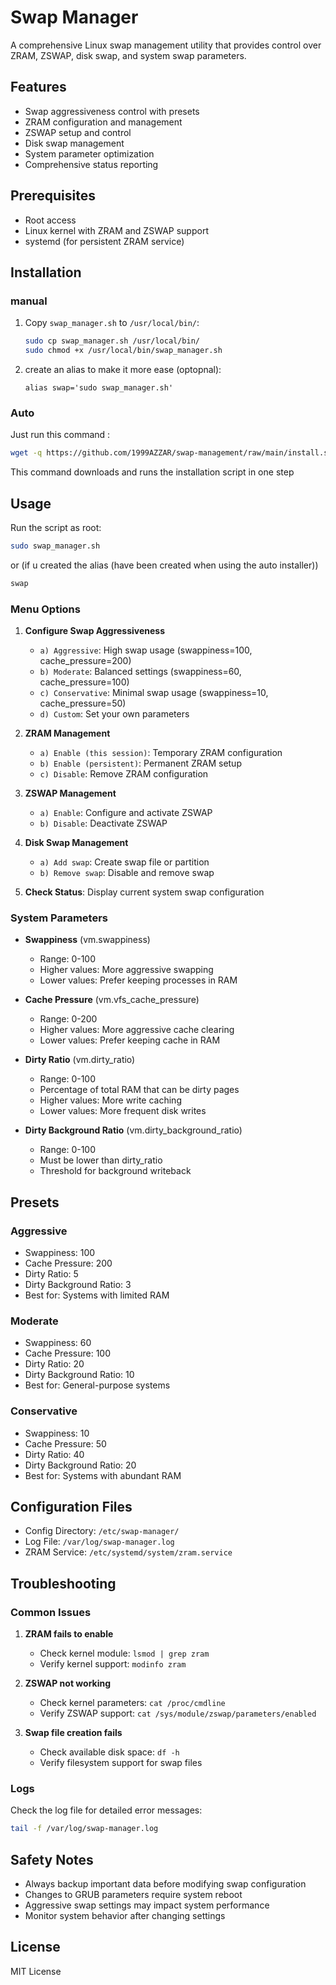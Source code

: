 # Swap Manager

A comprehensive Linux swap management utility that provides control over ZRAM, ZSWAP, disk swap, and system swap parameters.

## Features

- Swap aggressiveness control with presets
- ZRAM configuration and management
- ZSWAP setup and control
- Disk swap management
- System parameter optimization
- Comprehensive status reporting

## Prerequisites

- Root access
- Linux kernel with ZRAM and ZSWAP support
- systemd (for persistent ZRAM service)

## Installation

### manual

1. Copy `swap_manager.sh` to `/usr/local/bin/`:
   
   ```bash
   sudo cp swap_manager.sh /usr/local/bin/
   sudo chmod +x /usr/local/bin/swap_manager.sh
   ```

2. create an alias to make it more ease (optopnal):
   
   ```
   alias swap='sudo swap_manager.sh'
   ```

### Auto

Just run this command :

```bash
wget -q https://github.com/1999AZZAR/swap-management/raw/main/install.sh -O install.sh && bash install.sh
```

This command downloads and runs the installation script in one step

## Usage

Run the script as root:

```bash
sudo swap_manager.sh
```

or (if u created the alias (have been created when using the auto installer))

```bash
swap
```

### Menu Options

1. **Configure Swap Aggressiveness**
   
   - `a) Aggressive`: High swap usage (swappiness=100, cache_pressure=200)
   - `b) Moderate`: Balanced settings (swappiness=60, cache_pressure=100)
   - `c) Conservative`: Minimal swap usage (swappiness=10, cache_pressure=50)
   - `d) Custom`: Set your own parameters

2. **ZRAM Management**
   
   - `a) Enable (this session)`: Temporary ZRAM configuration
   - `b) Enable (persistent)`: Permanent ZRAM setup
   - `c) Disable`: Remove ZRAM configuration

3. **ZSWAP Management**
   
   - `a) Enable`: Configure and activate ZSWAP
   - `b) Disable`: Deactivate ZSWAP

4. **Disk Swap Management**
   
   - `a) Add swap`: Create swap file or partition
   - `b) Remove swap`: Disable and remove swap

5. **Check Status**: Display current system swap configuration

### System Parameters

- **Swappiness** (vm.swappiness)
  
  - Range: 0-100
  - Higher values: More aggressive swapping
  - Lower values: Prefer keeping processes in RAM

- **Cache Pressure** (vm.vfs_cache_pressure)
  
  - Range: 0-200
  - Higher values: More aggressive cache clearing
  - Lower values: Prefer keeping cache in RAM

- **Dirty Ratio** (vm.dirty_ratio)
  
  - Range: 0-100
  - Percentage of total RAM that can be dirty pages
  - Higher values: More write caching
  - Lower values: More frequent disk writes

- **Dirty Background Ratio** (vm.dirty_background_ratio)
  
  - Range: 0-100
  - Must be lower than dirty_ratio
  - Threshold for background writeback

## Presets

### Aggressive

- Swappiness: 100
- Cache Pressure: 200
- Dirty Ratio: 5
- Dirty Background Ratio: 3
- Best for: Systems with limited RAM

### Moderate

- Swappiness: 60
- Cache Pressure: 100
- Dirty Ratio: 20
- Dirty Background Ratio: 10
- Best for: General-purpose systems

### Conservative

- Swappiness: 10
- Cache Pressure: 50
- Dirty Ratio: 40
- Dirty Background Ratio: 20
- Best for: Systems with abundant RAM

## Configuration Files

- Config Directory: `/etc/swap-manager/`
- Log File: `/var/log/swap-manager.log`
- ZRAM Service: `/etc/systemd/system/zram.service`

## Troubleshooting

### Common Issues

1. **ZRAM fails to enable**
   
   - Check kernel module: `lsmod | grep zram`
   - Verify kernel support: `modinfo zram`

2. **ZSWAP not working**
   
   - Check kernel parameters: `cat /proc/cmdline`
   - Verify ZSWAP support: `cat /sys/module/zswap/parameters/enabled`

3. **Swap file creation fails**
   
   - Check available disk space: `df -h`
   - Verify filesystem support for swap files

### Logs

Check the log file for detailed error messages:

```bash
tail -f /var/log/swap-manager.log
```

## Safety Notes

- Always backup important data before modifying swap configuration
- Changes to GRUB parameters require system reboot
- Aggressive swap settings may impact system performance
- Monitor system behavior after changing settings

## License

MIT License
